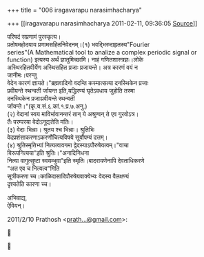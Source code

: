 +++
title = "006 iragavarapu narasimhacharya"

+++
[[iragavarapu narasimhacharya	2011-02-11, 09:36:05 [Source](https://groups.google.com/g/bvparishat/c/-fI7VVyFZmI)]]



परिषदं सप्रणामं पुरस्कृत्य।  
प्रतोषमहोदयाय प्रणामसहितनिवेदनम्।(१) भवद्भिरुदाहृतस्य"Fourier  
series"(A Mathematical tool to analize a complex periodic signal or  
function) इत्यस्य अर्थं ज्ञातुमिच्छामि। नाहं गणितशास्त्रज्ञः।लोके  
अस्थिरहितवीर्येण अस्थिसहित प्रजाः प्रजायन्ते। अत्र कारणं वयं न  
जानीमः।परन्तु  
वेदेन कारणं ज्ञायते।"ब्रह्मवादिनो वदन्ति कस्मात्सत्या दनस्थिकेन प्रजाः  
प्रवीयन्ते स्थन्वती र्जायन्त इति,यद्धिरण्यं घृतेऽवधाय जुहोति तस्मा  
दनस्थिकेन प्रजाःप्रवीयन्ते स्थन्वती  
र्जायन्ते।"(कृ.य.सं.६.कां.१.प्र.७.अनु.)  
(२) वेदानां स्वय माविर्भावानन्तरं तान् ये अश्रुण्वन् ते एव गुरवोऽत्र।  
तैः परम्परया वेदोऽनूद्यतेति मतिः।  
(३) वेदाः भिन्नाः। श्रुतय श्च भिन्नाः। श्रुतिभिः  
वेदप्रशंसाकरणाऽकरणौचित्यविषये सूर्यौपम्यं दत्तम्।  
(४) श्रुतिस्मृतिभ्यां नित्यत्वावगमा द्वेदस्याऽपौरुषेयत्वम्।"वाचा  
विरूपनित्यया"इति श्रुतिः।"अनादिनिधना  
नित्या वागुत्सुष्टा स्वयम्भुवा"इति स्मृतिः।बादरायणेनापि देवताधिकरणे  
"अत एव च नित्यत्व"मिति  
सूत्रीकरणा च्च।काळिदासादिपौरुषेयवाक्येभ्यः वेदस्य वैलक्षण्यं  
दृश्यतेति कारणा च्च।

  
अभिवाद्य,  
ऐवियन्।

2011/2/10 Prathosh \<[prath...@gmail.com]()\>:





